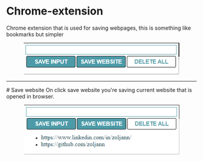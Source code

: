 # Chrome-extension

Chrome extension that is used for saving webpages, this is something like bookmarks but simpler 

<p align="center">
  <img src="./images/screen2.png" />
</p>
<hr>
# Save website
On click save website you're saving current website that is opened in browser.
<p align="center">
  <img src="./images/screen1.png" />
</p>
